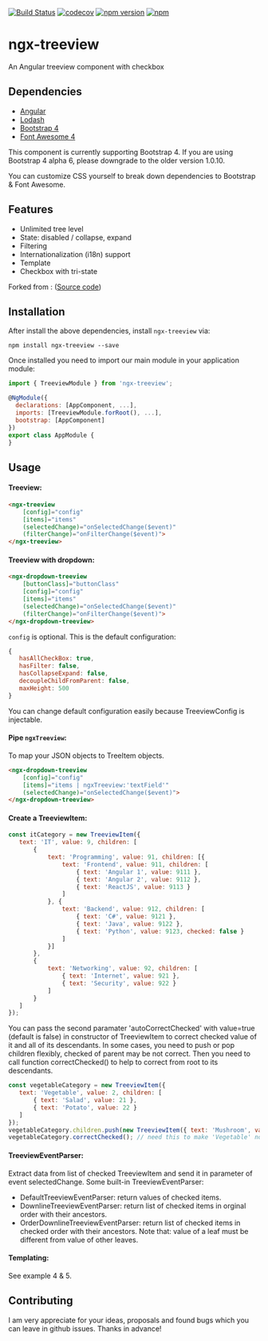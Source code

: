 [![Build Status](https://travis-ci.org/leovo2708/ngx-treeview.svg)](https://travis-ci.org/leovo2708/ngx-treeview)
[![codecov](https://codecov.io/gh/leovo2708/ngx-treeview/badge.svg)](https://codecov.io/gh/leovo2708/ngx-treeview)
[![npm version](https://img.shields.io/npm/v/ngx-treeview.svg)](https://www.npmjs.com/package/ngx-treeview)
[![npm](https://img.shields.io/npm/l/ngx-treeview.svg)]()

# ngx-treeview

An Angular treeview component with checkbox

## Dependencies

* [Angular](https://angular.io)
* [Lodash](https://lodash.com)
* [Bootstrap 4](https://getbootstrap.com)
* [Font Awesome 4](http://fontawesome.io)

This component is currently supporting Bootstrap 4. If you are using Bootstrap 4 alpha 6, please downgrade to the older version 1.0.10.

You can customize CSS yourself to break down dependencies to Bootstrap & Font Awesome.

## Features

* Unlimited tree level
* State: disabled / collapse, expand
* Filtering
* Internationalization (i18n) support
* Template
* Checkbox with tri-state

Forked from : ([Source code](https://github.com/leovo2708/ngx-treeview/tree/master/src/demo))

## Installation

After install the above dependencies, install `ngx-treeview` via:
```shell
npm install ngx-treeview --save
```
Once installed you need to import our main module in your application module:
```js
import { TreeviewModule } from 'ngx-treeview';

@NgModule({
  declarations: [AppComponent, ...],
  imports: [TreeviewModule.forRoot(), ...],  
  bootstrap: [AppComponent]
})
export class AppModule {
}
```

## Usage

#### Treeview:
```html
<ngx-treeview
    [config]="config"
    [items]="items"
    (selectedChange)="onSelectedChange($event)"
    (filterChange)="onFilterChange($event)">
</ngx-treeview>
```

#### Treeview with dropdown:
```html
<ngx-dropdown-treeview
    [buttonClass]="buttonClass"
    [config]="config"
    [items]="items"
    (selectedChange)="onSelectedChange($event)"
    (filterChange)="onFilterChange($event)">
</ngx-dropdown-treeview>
```

 `config` is optional. This is the default configuration:
 ```js
 {
    hasAllCheckBox: true,
    hasFilter: false,
    hasCollapseExpand: false,
    decoupleChildFromParent: false,
    maxHeight: 500
}
```
You can change default configuration easily because TreeviewConfig is injectable.

#### Pipe `ngxTreeview`:
To map your JSON objects to TreeItem objects.
```html
<ngx-dropdown-treeview
    [config]="config"
    [items]="items | ngxTreeview:'textField'"
    (selectedChange)="onSelectedChange($event)">
</ngx-dropdown-treeview>
```

#### Create a TreeviewItem:
 ```js
 const itCategory = new TreeviewItem({
    text: 'IT', value: 9, children: [
        {
            text: 'Programming', value: 91, children: [{
                text: 'Frontend', value: 911, children: [
                    { text: 'Angular 1', value: 9111 },
                    { text: 'Angular 2', value: 9112 },
                    { text: 'ReactJS', value: 9113 }
                ]
            }, {
                text: 'Backend', value: 912, children: [
                    { text: 'C#', value: 9121 },
                    { text: 'Java', value: 9122 },
                    { text: 'Python', value: 9123, checked: false }
                ]
            }]
        },
        {
            text: 'Networking', value: 92, children: [
                { text: 'Internet', value: 921 },
                { text: 'Security', value: 922 }
            ]
        }
    ]
});
```

You can pass the second paramater 'autoCorrectChecked' with value=true (default is false) in constructor of TreeviewItem to correct checked value of it and all of its descendants. In some cases, you need to push or pop children flexibly, checked of parent may be not correct. Then you need to call function correctChecked() to help to correct from root to its descendants.
 ```js
const vegetableCategory = new TreeviewItem({
    text: 'Vegetable', value: 2, children: [
        { text: 'Salad', value: 21 },
        { text: 'Potato', value: 22 }
    ]
});
vegetableCategory.children.push(new TreeviewItem({ text: 'Mushroom', value: 23, checked: false }));
vegetableCategory.correctChecked(); // need this to make 'Vegetable' node to change checked value from true to false
 ```

#### TreeviewEventParser:
Extract data from list of checked TreeviewItem and send it in parameter of event selectedChange. Some built-in TreeviewEventParser:
* DefaultTreeviewEventParser: return values of checked items.
* DownlineTreeviewEventParser: return list of checked items in orginal order with their ancestors.
* OrderDownlineTreeviewEventParser: return list of checked items in checked order with their ancestors. Note that: value of a leaf must be different from value of other leaves.

#### Templating:
See example 4 & 5.

## Contributing

I am very appreciate for your ideas, proposals and found bugs which you can leave in github issues. Thanks in advance!
